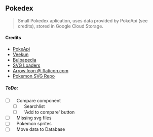## Pokedex
> Small Pokedex aplication, uses data provided by PokeApi (see credits), stored in Google Cloud Storage.

#### Credits
 - [PokeApi](https://pokeapi.co/)
 - [Veekun](https://veekun.com/dex/media/pokemon/)
 - [Bulbapedia](bulbapedia.bulbagarden.net)
 - [SVG Loaders](http://samherbert.net/svg-loaders/)
 - [Arrow Icon @ flaticon.com](https://www.flaticon.com/free-icon/down-arrow-sketch_59690)
 - [Pokemon SVG Repo](https://github.com/jnovack/pokemon-svg)

##### ToDo:
- [ ] &nbsp;&nbsp;&nbsp;Compare component
    - [ ] &nbsp;&nbsp;&nbsp;Searchlist
    - [ ] &nbsp;&nbsp;&nbsp;'Add to compare' button
- [ ] &nbsp;&nbsp;&nbsp;Missing svg files
- [ ] &nbsp;&nbsp;&nbsp;Pokemon sprites
- [ ] &nbsp;&nbsp;&nbsp;Move data to Database
